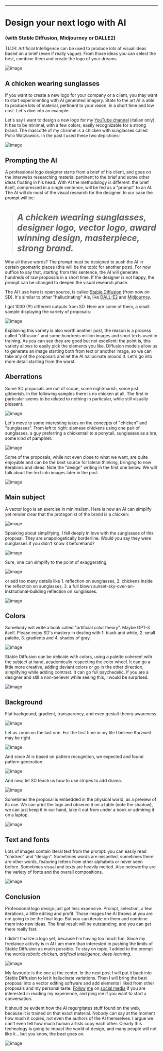 ***
# Design your next logo with AI
### (with Stable Diffusion, Midjourney or DALLE2)


TLDR: Artificial Intelligence can be used to produce lots of visual ideas based on a brief (even if really vague). From those ideas you can select the best, combine them and create the logo of your dreams.

![image](img/Screenshot%20from%202022-08-27%2001-41-33.png)

## A chicken wearing sunglasses

If you want to create a new logo for your company or a client, you may want to start experimenting with AI generated imagery. State fo the art AI is able to produce lots of material, pertinent to your vision, in a short time and low cost. Let's dive into an example.

Let's say I want to design a new logo for my [YouTube channel](https://www.youtube.com/channel/UCD-HLhRV_4Z3sYGkgqAnIJw) (italian only). It has to be minimal, with a few colors, easily recognizable for a strong brand. The mascotte of my channel is a chicken with sunglasses called Pollo Watzlawick. In the past I used these two depictions:

![image](img/Screenshot%20from%202022-08-27%2014-56-47.png)

## Prompting the AI

A professional logo designer starts from a brief of his client, and goes on the interwebs researching material pertinent to the brief and some other ideas floating in his head. With AI the methodology is different: the brief itself, compressed in a single sentence, will be fed as a "prompt" to an AI. The AI will do most of the visual research for the designer. In our case the prompt will be:

> # *A chicken wearing sunglasses, designer logo, vector logo, award winning design, masterpiece, strong brand.*

Why all those words? The prompt must be designed to push the AI in certain geometric places (this will be the topic for another post). For now suffice to say that, starting from this sentence, the AI will generate hundreds of raw proposals in a short time. If the designer is not happy, the prompt can be changed to deepen the visual research phase.

The AI I use here is open source, is called [Stable Diffusion](https://stability.ai/blog/stable-diffusion-public-release) (from now on SD). It's similar to other "hallucinating" AIs, like [DALL-E2](https://openai.com/dall-e-2/) and [Midjourney](https://www.midjourney.com/home/).

I got 1000 (!!!) different outputs from SD. Here are some of them, a small sample displaying the variety of proposals:

![image](img/Screenshot%20from%202022-08-27%2001-38-13.png)

Explaining this variety is also worth another post, the reason is a process called "diffusion" and some hundreds million images and short texts used in training. As you can see they are good but not excellent: the point is, this variety allows to easily pick the elements you like. Diffusion models allow us to generate an image starting both from text or another image, so we can take any of the proposals and let the AI hallucinate around it. Let's go into more detail starting from the worst.

## Aberrations

Some SD proposals are out of scope, some nightmarish, some just gibberish. In the following samples there is no chicken at all. The first in particular seems to be related to nothing in particular, while still visually pleasant.

![image](img/Screenshot%20from%202022-08-27%2001-59-41.png)

Let's move to some interesting takes on the concepts of "chicken" and "sunglasses". From left to right: siamese chickens using one pair of sunglasses, a guy preferring a chickentail to a ponytail, sunglasses as a bra, some kind of pamphlet.

![image](img/Screenshot%20from%202022-08-27%2002-17-23.png)

Some of the proposals, while not even close to what we want, are quite enjoyable and can be the best source for lateral thinking, bringing to new iterations and ideas. Note the "design" writing in the first one below. We will talk about the text into images later in the post.

![image](img/Screenshot%20from%202022-08-27%2002-08-07.png)

## Main subject

A vector logo is an exercise in minimalism. Here is how an AI can simplify yet render clear that the protagonist of the brand is a chicken:

![image](img/Screenshot%20from%202022-08-27%2003-44-35.png)

Speaking about simplifying, I fell deeply in love with the sunglasses of this proposal. They are unapologetically borderline. Would you say they were sunglasses if you didn't know it beforehand?

![image](img/Screenshot%20from%202022-08-27%2003-49-01.png)



Sure, one can simplify to the point of exaggerating,

![image](img/Screenshot%20from%202022-08-27%2003-41-56.png)

or add too many details like 1. reflection on sunglasses, 2. chickens inside the reflection on sunglasses, 3. a full blown sunset-sky-over-an-institutional-building reflection on sunglasses.

![image](img/Screenshot%20from%202022-08-27%2004-12-40.png)


## Colors

Somebody will write a book called "artificial color theory". Maybe GPT-3 itself. Please enjoy SD's mastery in dealing with 1. black and white, 2. small palette, 3. gradients and 4. shades of gray.

![image](img/Screenshot%20from%202022-08-27%2002-29-46.png)



Stable Diffusion can be delicate with colors, using a palette coherent with the subject at hand, academically respecting the color wheel. It can go a little more creative, adding deviant colors or go in the other direction, simplifying while adding contrast. It can go full psychedelic. If you are a designer and still a non-believer while seeing this, I would be surprised.

![image](img/Screenshot%20from%202022-08-27%2002-36-20.png)

## Background

Flat backgound, gradient, transparency, and even gestalt theory awareness.

![image](img/Screenshot%20from%202022-08-27%2003-13-20.png)


Let us zoom on the last one. For the first time in my life I believe Kurzweil may be right.

![image](img/Screenshot%20from%202022-08-27%2003-14-46.png)

And since AI is based on pattern recognition, we expected and found pattern generation:


![image](img/Screenshot%20from%202022-08-27%2003-05-28.png)


And now, let SD teach us how to use stripes to add drama.


![image](img/Screenshot%20from%202022-08-27%2002-53-17.png)

Sometimes the proposal is embedded in the physical world, as a preview of its use. We can print the logo and observe it on a table (note the shadow), we can just keep it in our hand, take it out from under a book or admiring it on a laptop.

![image](img/Screenshot%20from%202022-08-27%2002-55-27.png)

## Text and fonts

Lots of images contain literal text from the prompt: you can easily read "chicken" and "design". Sometimes words are mispelled, sometimes there are other words, featuring letters from other alphabets or never seen before. Sometimes visual and texts are heavily melted. Also noteworthy are the variety of fonts and the overall compositions.

![image](img/Screenshot%20from%202022-08-27%2003-30-33.png)

## Conclusion

Professional logo design just got less expensive. Prompt, selection, a few iterations, a little editing and profit. Those images the AI throws at you are not going to be the final logo. But you can iterate on them and combine them into new ideas. The final result will be outstanding, and you can get there really fast.

I didn't finalize a logo yet, because I'm having too much fun. Since my freelance activity is in AI I am more than interested in pushing the limits of Stable Diffusion as much possible. To stay on topic, I added to the prompt the words *robotic chicken, artificial intelligence, deep learning*. 

![image](img/Screenshot%20from%202022-08-27%2014-35-51.png)

My favourite is the one at the center. In the next post I will put it back into Stable Diffusion to let it hallucinate variations. Then I will bring the best proposal into a vector editing software and add elements I liked from other proposals and my personal taste. [Follow](https://www.linkedin.com/in/piero-savastano-523b3016) [me](https://twitter.com/_pieroit_) on [social media](https://www.youtube.com/channel/UCD-HLhRV_4Z3sYGkgqAnIJw) if you are interested in reading my experience, and ping me if you want to start a conversation.

It should be evident how the AI regurgitates stuff found on the web, because it is trained on that exact material. Nobody can say at the moment how much it copies, not even the authors of the AI themselves. I argue we can't even tell how much human artists copy each other. Clearly this technology is going to impact the world of design, and many people will not like it... but you know, the beat goes on.

![image](img/Screenshot%20from%202022-08-27%2014-37-42.png)





